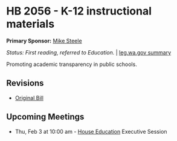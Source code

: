 # HB 2056 - K-12 instructional materials
**Primary Sponsor:** [Mike Steele](/person/leg/mike.steele.md)

*Status: First reading, referred to Education.* | [leg.wa.gov summary](https://app.leg.wa.gov/billsummary?BillNumber=2056&Year=2021)

Promoting academic transparency in public schools.

## Revisions
* [Original Bill](1/)

## Upcoming Meetings
* Thu, Feb 3 at 10:00 am - [House Education](/house/2021-22/ED/) Executive Session